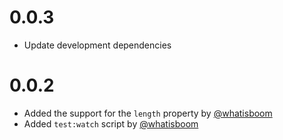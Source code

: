# 0.0.3

* Update development dependencies

# 0.0.2

* Added the support for the `length` property by [@whatisboom](https://github.com/whatisboom)
* Added `test:watch` script by [@whatisboom](https://github.com/whatisboom)
